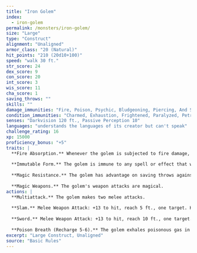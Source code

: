```yaml
---
title: "Iron Golem"
index:
  - iron-golem
permalink: /monsters/iron-golem/
size: "Large"
type: "Construct"
alignment: "Unaligned"
armor_class: "20 (Natural)"
hit_points: "210 (20d10+100)"
speed: "walk 30 ft."
str_score: 24
dex_score: 9
con_score: 20
int_score: 3
wis_score: 11
cha_score: 1
saving_throws: ""
skills: ""
damage_immunities: "Fire, Poison, Psychic, Bludgeoning, Piercing, And Slashing From Nonmagical Weapons That Aren'T Adamantine"
condition_immunities: "Charmed, Exhaustion, Frightened, Paralyzed, Petrified, Poisoned"
senses: "Darkvision 120 ft., Passive Perception 10"
languages: "understands the languages of its creator but can't speak"
challenge_rating: 16
xp: 15000
proficiency_bonus: "+5"
traits: |
  **Fire Absorption.** Whenever the golem is subjected to fire damage, it takes no damage and instead regains a number of hit points equal to the fire damage dealt.
  
  **Immutable Form.** The golem is immune to any spell or effect that would alter its form.
  
  **Magic Resistance.** The golem has advantage on saving throws against spells and other magical effects.
  
  **Magic Weapons.** The golem's weapon attacks are magical.
actions: |
  **Multiattack.** The golem makes two melee attacks.
  
  **Slam.** Melee Weapon Attack: +13 to hit, reach 5 ft., one target. Hit: 20 (3d8 + 7) bludgeoning damage.
  
  **Sword.** Melee Weapon Attack: +13 to hit, reach 10 ft., one target. Hit: 23 (3d10 + 7) slashing damage.
  
  **Poison Breath (Recharge 5-6).** The golem exhales poisonous gas in a 15-foot cone. Each creature in that area must make a DC 19 Constitution saving throw, taking 45 (10d8) poison damage on a failed save, or half as much damage on a successful one.  
excerpt: "Large Construct, Unaligned"
source: "Basic Rules"
---
```

